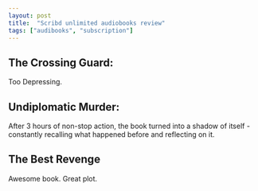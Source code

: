 ```yaml
---
layout: post
title:  "Scribd unlimited audiobooks review"
tags: ["audibooks", "subscription"]
---
```


## The Crossing Guard:
Too Depressing.

## Undiplomatic Murder:
After 3 hours of non-stop action, the book turned into a shadow of itself - constantly recalling what happened before and reflecting on it.

## The Best Revenge
Awesome book. Great plot.